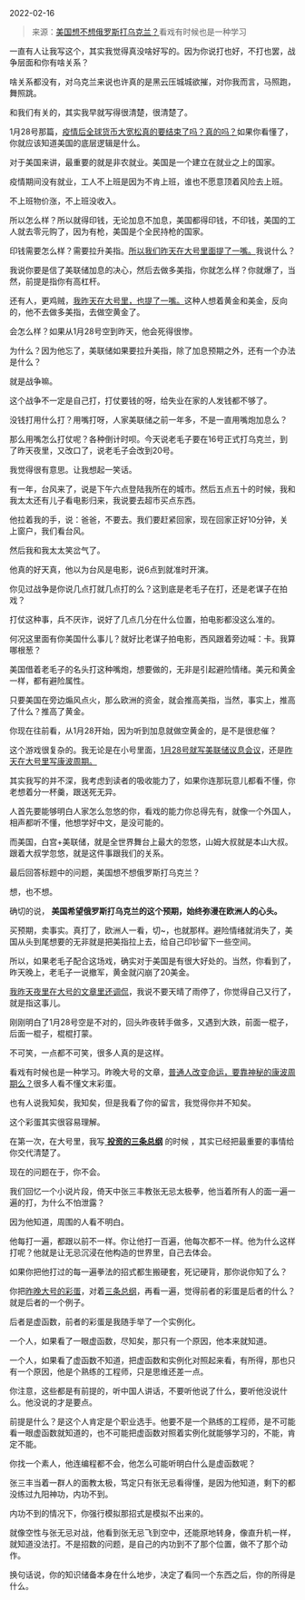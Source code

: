 2022-02-16

> 来源：[美国想不想俄罗斯打乌克兰？](http://mp.weixin.qq.com/s?__biz=MzU3NDc5Nzc0NQ==&mid=2247512887&idx=2&sn=82c72f818cfd12eb6ca522c9c8f833d9&chksm=fd2e11e9ca5998ffc60243c6b439b85761b90bda5709055f96e7690ec0feb567a1973bcbd914&scene=27#wechat_redirect)
> ​看戏有时候也是一种学习

一直有人让我写这个，其实我觉得真没啥好写的。因为你说打也好，不打也罢，战争层面和你有啥关系？  

  

啥关系都没有，对乌克兰来说也许真的是黑云压城城欲摧，对你我而言，马照跑，舞照跳。

  

和我们有关的，其实我早就写得很清楚，很清楚了。

  

1月28号那篇，[疫情后全球货币大宽松真的要结束了吗？真的吗？](http://mp.weixin.qq.com/s?__biz=MzU3NDc5Nzc0NQ==&mid=2247512309&idx=1&sn=88829a9dc9da8cca934bf3be7ab6dc76&chksm=fd2e122bca599b3d994703f52139c2d05c7939585731e8e19b93ddfe1026d3780f980b4acf59&scene=21#wechat_redirect)如果你看懂了，你就应该知道美国的底层逻辑是什么。  

  

对于美国来讲，最重要的就是非农就业。美国是一个建立在就业之上的国家。  

  

疫情期间没有就业，工人不上班是因为不肯上班，谁也不愿意顶着风险去上班。  

  

不上班物价涨，不上班没收入。

  

所以怎么样？所以就得印钱，无论加息不加息，美国都得印钱，不印钱，美国的工人就去零元购了，因为有枪，美国是个全民持枪的国家。

  

印钱需要怎么样？需要拉升美指。[所以我们昨天在大号里面提了一嘴。](http://mp.weixin.qq.com/s?__biz=MzU0MjYwNDU2Mw==&mid=2247503915&idx=1&sn=ed885c4a8efd7c8f778309ed257ad924&chksm=fb1abc57cc6d3541a5379a02d8210d96b7c79c1334f9ab26b437476308d0e756e10220479e38&scene=21#wechat_redirect)我说什么？

  

我说你要是信了美联储加息的决心，然后去做多美指，你就怎么样？你就爆了，当然，前提是指你有高杠杆。

  

还有人，更鸡贼，[我昨天在大号里，也提了一嘴。](http://mp.weixin.qq.com/s?__biz=MzU0MjYwNDU2Mw==&mid=2247503915&idx=1&sn=ed885c4a8efd7c8f778309ed257ad924&chksm=fb1abc57cc6d3541a5379a02d8210d96b7c79c1334f9ab26b437476308d0e756e10220479e38&scene=21#wechat_redirect)这种人想着黄金和美金，反向的，他不去做多美指，去做空黄金了。  

  

会怎么样？如果从1月28号空到昨天，他会死得很惨。

  

为什么？因为他忘了，美联储如果要拉升美指，除了加息预期之外，还有一个办法是什么？

  

就是战争嘛。

  

这个战争不一定是自己打，打仗要钱的呀，给失业在家的人发钱都不够了。

  

没钱打用什么打？用嘴打呀，人家美联储之前一年多，不是一直用嘴炮加息么？

  

那么用嘴怎么打仗呢？各种倒计时呗。今天说老毛子要在16号正式打乌克兰，到了昨天夜里，又改口了，说老毛子会改到20号。  

  

我觉得很有意思。让我想起一笑话。  

  

有一年，台风来了，说是下午六点登陆我所在的城市。然后五点五十的时候，我和我太太还有儿子看电影归来，我说要去超市买点东西。

  

他拉着我的手，说：爸爸，不要去。我们要赶紧回家，现在回家正好10分钟，关上窗户，我们看台风。

  

然后我和我太太笑岔气了。

  

他真的好天真，他以为台风是电影，说6点到就准时开演。  

  

你见过战争是你说几点打就几点打的么？这到底是老毛子在打，还是老谋子在拍戏？

  

打仗这种事，兵不厌诈，说好了几点几分在什么位置，拍电影都没这么准的。  

  

何况这里面有你美国什么事儿？就好比老谋子拍电影，西风跟着旁边喊：卡。我算哪根葱？

  

美国借着老毛子的名头打这种嘴炮，想要做的，无非是引起避险情绪。美元和黄金一样，都有避险属性。  

  

只要美国在旁边煽风点火，那么欧洲的资金，就会推高美指，当然，事实上，推高了什么？推高了黄金。

  

你现在往前看，从1月28开始，因为听到加息就做空黄金的，是不是很悲催？  

  

这个游戏很复杂的。我无论是在小号里面，[1月28号就写美联储议息会议](http://mp.weixin.qq.com/s?__biz=MzU3NDc5Nzc0NQ==&mid=2247512309&idx=1&sn=88829a9dc9da8cca934bf3be7ab6dc76&chksm=fd2e122bca599b3d994703f52139c2d05c7939585731e8e19b93ddfe1026d3780f980b4acf59&scene=21#wechat_redirect)，还是[昨天在大号里写康波周期。](http://mp.weixin.qq.com/s?__biz=MzU0MjYwNDU2Mw==&mid=2247503915&idx=1&sn=ed885c4a8efd7c8f778309ed257ad924&chksm=fb1abc57cc6d3541a5379a02d8210d96b7c79c1334f9ab26b437476308d0e756e10220479e38&scene=21#wechat_redirect)  

  

其实我写的并不深，我考虑到读者的吸收能力了，如果你连那玩意儿都看不懂，你老想着分一杯羹，跟送死无异。

  

人首先要能够明白人家怎么忽悠的你，看戏的能力你总得先有，就像一个外国人，相声都听不懂，他想学好中文，是没可能的。

  

而美国，白宫+美联储，就是全世界舞台上最大的忽悠，山姆大叔就是本山大叔。跟着大叔学忽悠，就是这件事跟我们的关系。

  

最后回答标题中的问题，美国想不想俄罗斯打乌克兰？

  

想，也不想。

  

确切的说， **美国希望俄罗斯打乌克兰的这个预期，始终弥漫在欧洲人的心头。**

  

买预期，卖事实。真打了，欧洲人一看，切~，也就那样。避险情绪就消失了，美国从头到尾想要的无非就是把美指拉上去，给自己印钞留下一些空间。

  

所以，如果老毛子配合这场戏，确实对于美国是有很大好处的。当然，你看到了，昨天晚上，老毛子一说撤军，黄金就闪崩了20美金。

  

[我昨天夜里在大号的文章里还调侃](http://mp.weixin.qq.com/s?__biz=MzU0MjYwNDU2Mw==&mid=2247503915&idx=1&sn=ed885c4a8efd7c8f778309ed257ad924&chksm=fb1abc57cc6d3541a5379a02d8210d96b7c79c1334f9ab26b437476308d0e756e10220479e38&scene=21#wechat_redirect)，我说不要天晴了雨停了，你觉得自己又行了，就是指这事儿。  

  

刚刚明白了1月28号空是不对的，回头昨夜转手做多，又遇到大跌，前面一棍子，后面一棍子，棍棍打蒙。  

  

不可笑，一点都不可笑，很多人真的是这样。  

  

看戏有时候也是一种学习。昨晚大号的文章，[普通人改变命运，要靠神秘的康波周期么？](http://mp.weixin.qq.com/s?__biz=MzU0MjYwNDU2Mw==&mid=2247503915&idx=1&sn=ed885c4a8efd7c8f778309ed257ad924&chksm=fb1abc57cc6d3541a5379a02d8210d96b7c79c1334f9ab26b437476308d0e756e10220479e38&scene=21#wechat_redirect)很多人看不懂文末彩蛋。

  

也有人说我知矣，我知矣，但是我看了你的留言，我觉得你并不知矣。

  

这个彩蛋其实很容易理解。  

  

在第一次，在大号里，我写[
**投资的三条总纲**](http://mp.weixin.qq.com/s?__biz=MzU0MjYwNDU2Mw==&mid=2247502667&idx=1&sn=2e41ecbf67f6a389ba23e129cb322ce2&chksm=fb1aa737cc6d2e21a778279184bac9ada47215c2dcb87628a52db33ff691d7d1f4350dcb5e87&scene=21#wechat_redirect)
的时候 ，其实已经把最重要的事情给你交代清楚了。

  

现在的问题在于，你不会。

  

我们回忆一个小说片段，倚天中张三丰教张无忌太极拳，他当着所有人的面一遍一遍的打，为什么不怕泄露？  

  

因为他知道，周围的人看不明白。

  

他每打一遍，都跟以前不一样。你让他打一百遍，他每次都不一样。他为什么这样打呢？他就是让无忌沉浸在他构造的世界里，自己去体会。  

  

如果你把他打过的每一遍拳法的招式都生搬硬套，死记硬背，那你说你知了么？  

  

你把[昨晚大号的彩蛋](http://mp.weixin.qq.com/s?__biz=MzU0MjYwNDU2Mw==&mid=2247503915&idx=1&sn=ed885c4a8efd7c8f778309ed257ad924&chksm=fb1abc57cc6d3541a5379a02d8210d96b7c79c1334f9ab26b437476308d0e756e10220479e38&scene=21#wechat_redirect)，对着[三条总纲](http://mp.weixin.qq.com/s?__biz=MzU0MjYwNDU2Mw==&mid=2247502667&idx=1&sn=2e41ecbf67f6a389ba23e129cb322ce2&chksm=fb1aa737cc6d2e21a778279184bac9ada47215c2dcb87628a52db33ff691d7d1f4350dcb5e87&scene=21#wechat_redirect)，再看一遍，觉得前者的彩蛋是后者的什么？就是后者的一个例子。  

  

后者是虚函数，前者的彩蛋是我随手举了一个实例化。

  

一个人，如果看了一眼虚函数，尽知矣，那只有一个原因，他本来就知道。  

  

一个人，如果看了虚函数不知道，把虚函数和实例化对照起来看，有所得，那也只有一个原因，他是个熟练的工程师，只是思维还差一点。  

  

你注意，这些都是有前提的，听中国人讲话，不要听他说了什么，要听他没说什么。他没说的才是要点。  

  

前提是什么？是这个人肯定是个职业选手。他要不是一个熟练的工程师，是不可能看一眼虚函数就知道的，也不可能把虚函数对照着实例化就能够学习的，不能，肯定不能。

  

你找一个素人，他连编程都不会，他怎么可能听明白什么是虚函数呢？  

  

张三丰当着一群人的面教太极，笃定只有张无忌看得懂，是因为他知道，剩下的都没练过九阳神功，内功不到。  

  

内功不到的情况下，你强行模拟那招式是模拟不出来的。  

  

就像空性与张无忌对战，他看到张无忌飞到空中，还能原地转身，像直升机一样，就知道没法打。不是招数的问题，是自己的内功到不了那个位置，做不了那个动作。

  

换句话说，你的知识储备本身在什么地步，决定了看同一个东西之后，你的所得是什么。

